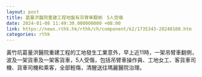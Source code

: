 ```yaml
---
layout: post
title: 葛量洪醫院重建工程地盤有吊臂車翻側　5人受傷
date: 2024-01-08 11:49:30.000000000 +08:00
link: https://news.rthk.hk/rthk/ch/component/k2/1735343-20240108.htm
categories: rthk
---
```


黃竹坑葛量洪醫院重建工程的工地發生工業意外，早上近11時，一架吊臂車翻側，波及一架貨車及一架客貨車，5人受傷，包括吊臂車操作員、工地女工、客貨車司機、貨車司機和乘客，全部輕傷，清醒送往瑪麗醫院治理。
